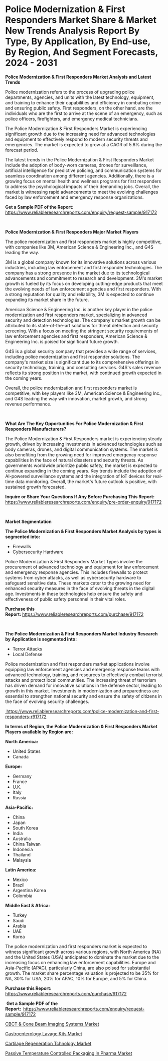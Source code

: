 <p><h1>Police Modernization & First Responders Market Share & Market New Trends Analysis Report By Type, By Application, By End-use, By Region, And Segment Forecasts, 2024 - 2031</h1></p><p><strong>Police Modernization & First Responders Market Analysis and Latest Trends</strong></p>
<p><p>Police modernization refers to the process of upgrading police departments, agencies, and units with the latest technology, equipment, and training to enhance their capabilities and efficiency in combating crime and ensuring public safety. First responders, on the other hand, are the individuals who are the first to arrive at the scene of an emergency, such as police officers, firefighters, and emergency medical technicians.</p><p>The Police Modernization & First Responders Market is experiencing significant growth due to the increasing need for advanced technologies and equipment to effectively respond to modern security threats and emergencies. The market is expected to grow at a CAGR of 5.6% during the forecast period.</p><p>The latest trends in the Police Modernization & First Responders Market include the adoption of body-worn cameras, drones for surveillance, artificial intelligence for predictive policing, and communication systems for seamless coordination among different agencies. Additionally, there is a growing focus on mental health and wellness programs for first responders to address the psychological impacts of their demanding jobs. Overall, the market is witnessing rapid advancements to meet the evolving challenges faced by law enforcement and emergency response organizations.</p></p>
<p><strong>Get a Sample PDF of the Report:&nbsp;</strong> <a href="https://www.reliableresearchreports.com/enquiry/request-sample/917172">https://www.reliableresearchreports.com/enquiry/request-sample/917172</a></p>
<p>&nbsp;</p>
<p><strong>Police Modernization & First Responders Major Market Players</strong></p>
<p><p>The police modernization and first responders market is highly competitive, with companies like 3M, American Science & Engineering Inc., and G4S leading the way. </p><p>3M is a global company known for its innovative solutions across various industries, including law enforcement and first responder technologies. The company has a strong presence in the market due to its technological advancements and commitment to research and development. 3M's market growth is fueled by its focus on developing cutting-edge products that meet the evolving needs of law enforcement agencies and first responders. With a strong reputation for quality and reliability, 3M is expected to continue expanding its market share in the future. </p><p>American Science & Engineering Inc. is another key player in the police modernization and first responders market, specializing in advanced security and detection technologies. The company's market growth can be attributed to its state-of-the-art solutions for threat detection and security screening. With a focus on meeting the stringent security requirements of law enforcement agencies and first responders, American Science & Engineering Inc. is poised for significant future growth. </p><p>G4S is a global security company that provides a wide range of services, including police modernization and first responder solutions. The company's market size is significant due to its comprehensive offerings in security technology, training, and consulting services. G4S's sales revenue reflects its strong position in the market, with continued growth expected in the coming years. </p><p>Overall, the police modernization and first responders market is competitive, with key players like 3M, American Science & Engineering Inc., and G4S leading the way with innovation, market growth, and strong revenue performance.</p></p>
<p>&nbsp;</p>
<p><strong>What Are The Key Opportunities For Police Modernization & First Responders Manufacturers?</strong></p>
<p><p>The Police Modernization & First Responders market is experiencing steady growth, driven by increasing investments in advanced technologies such as body cameras, drones, and digital communication systems. The market is also benefiting from the growing need for improved emergency response capabilities in the face of natural disasters and security threats. As governments worldwide prioritize public safety, the market is expected to continue expanding in the coming years. Key trends include the adoption of AI-powered surveillance systems and the integration of IoT devices for real-time data monitoring. Overall, the market's future outlook is positive, with sustained growth forecasted.</p></p>
<p><strong>Inquire or Share Your Questions If Any Before Purchasing This Report:</strong> <a href="https://www.reliableresearchreports.com/enquiry/pre-order-enquiry/917172">https://www.reliableresearchreports.com/enquiry/pre-order-enquiry/917172</a></p>
<p>&nbsp;</p>
<p><strong>Market Segmentation</strong></p>
<p><strong>The Police Modernization & First Responders Market Analysis by types is segmented into:</strong></p>
<p><ul><li>Firewalls</li><li>Cybersecurity Hardware</li></ul></p>
<p><p>Police Modernization & First Responders Market Types involve the procurement of advanced technology and equipment for law enforcement and emergency response agencies. This includes firewalls to protect systems from cyber attacks, as well as cybersecurity hardware to safeguard sensitive data. These markets cater to the growing need for enhanced security measures in the face of evolving threats in the digital age. Investments in these technologies help ensure the safety and effectiveness of public safety personnel in their vital roles.</p></p>
<p><strong>Purchase this Report:&nbsp;</strong><a href="https://www.reliableresearchreports.com/purchase/917172">https://www.reliableresearchreports.com/purchase/917172</a></p>
<p>&nbsp;</p>
<p><strong>The Police Modernization & First Responders Market Industry Research by Application is segmented into:</strong></p>
<p><ul><li>Terror Attacks</li><li>Local Defense</li></ul></p>
<p><p>Police modernization and first responders market applications involve equipping law enforcement agencies and emergency response teams with advanced technology, training, and resources to effectively combat terrorist attacks and protect local communities. The increasing threat of terrorism has driven demand for innovative solutions in the defense sector, leading to growth in this market. Investments in modernization and preparedness are essential to strengthen national security and ensure the safety of citizens in the face of evolving security challenges.</p></p>
<p><a href="https://www.reliableresearchreports.com/police-modernization-and-first-responders-r917172">&nbsp;https://www.reliableresearchreports.com/police-modernization-and-first-responders-r917172</a></p>
<p><strong>In terms of Region, the Police Modernization & First Responders Market Players available by Region are:</strong></p>
<p>
    <p> <strong> North America: </strong>
        <ul>
            <li>United States</li>
            <li>Canada</li>
        </ul>
        </p> 
    <p> <strong> Europe: </strong>
        <ul>
            <li>Germany</li>
            <li>France</li>
            <li>U.K.</li>
            <li>Italy</li>
            <li>Russia</li>
        </ul>
        </p> 
    <p> <strong> Asia-Pacific: </strong>
        <ul>
            <li>China</li>
            <li>Japan</li>
            <li>South Korea</li>
            <li>India</li>
            <li>Australia</li>
            <li>China Taiwan</li>
            <li>Indonesia</li>
            <li>Thailand</li>
            <li>Malaysia</li>
        </ul>
        </p> 
    <p> <strong> Latin America: </strong>
        <ul>
            <li>Mexico</li>
            <li>Brazil</li>
            <li>Argentina Korea</li>
            <li>Colombia</li>
        </ul>
        </p> 
    <p> <strong> Middle East & Africa: </strong>
        <ul>
            <li>Turkey</li>
            <li>Saudi</li>
            <li>Arabia</li>
            <li>UAE</li>
            <li>Korea</li>
        </ul>
    </p>
    </p>
<p><p>The police modernization and first responders market is expected to witness significant growth across various regions, with North America (NA) and the United States (USA) anticipated to dominate the market due to the increasing focus on enhancing law enforcement capabilities. Europe and Asia-Pacific (APAC), particularly China, are also poised for substantial growth. The market share percentage valuation is projected to be 35% for NA, 30% for USA, 20% for APAC, 10% for Europe, and 5% for China.</p></p>
<p><strong>Purchase this Report: </strong><a href="https://www.reliableresearchreports.com/purchase/917172">https://www.reliableresearchreports.com/purchase/917172</a></p>
<p>&nbsp;<strong>Get a Sample PDF of the Report:&nbsp;&nbsp;</strong><a href="https://www.reliableresearchreports.com/enquiry/request-sample/917172">https://www.reliableresearchreports.com/enquiry/request-sample/917172</a></p>
<p><strong></strong></p>
<p><p><a href="https://www.linkedin.com/pulse/cbct-amp-cone-beam-imaging-systems-market-key-successful-business-bpxmf">CBCT & Cone Beam Imaging Systems Market</a></p><p><a href="https://www.linkedin.com/pulse/gastroenterology-lavage-kits-market-competitive-analysis-trends-yslbf">Gastroenterology Lavage Kits Market</a></p><p><a href="https://github.com/susanjprice2023/Market-Research-Report-List-1/blob/main/cartilage-regeneration-tchnology-market.md">Cartilage Regeneration Tchnology Market</a></p><p><a href="https://github.com/ElmoRunolfsson2023/Market-Research-Report-List-1/blob/main/passive-temperature-controlled-packaging-in-pharma-market.md">Passive Temperature Controlled Packaging in Pharma Market</a></p></p>
